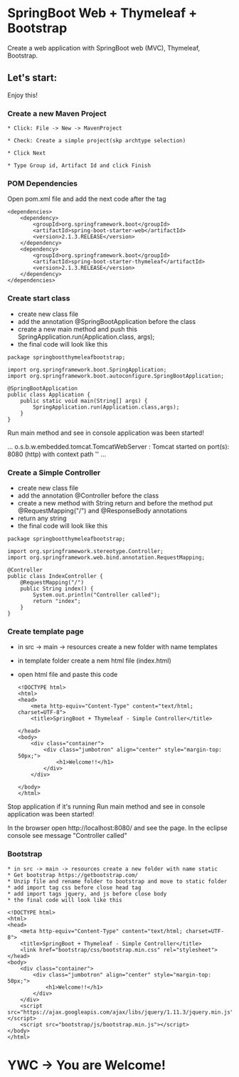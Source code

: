 # SpringBoot Web + Thymeleaf + Bootstrap

Create a web application with SpringBoot web (MVC), Thymeleaf, Bootstrap.

## Let's start:

Enjoy this!

### Create a new Maven Project

	* Click: File -> New -> MavenProject

	* Check: Create a simple project(skp archtype selection)

	* Click Next

	* Type Group id, Artifact Id and click Finish

### POM Dependencies

Open pom.xml file and add the next code after the </project> tag

```
<dependencies>  	
	<dependency>
	    <groupId>org.springframework.boot</groupId>
	    <artifactId>spring-boot-starter-web</artifactId>
	    <version>2.1.3.RELEASE</version>
	</dependency>
	<dependency>
	    <groupId>org.springframework.boot</groupId>
	    <artifactId>spring-boot-starter-thymeleaf</artifactId>
	    <version>2.1.3.RELEASE</version>
	</dependency>
</dependencies>
```

### Create start class
* create new class file 
* add the annotation @SpringBootApplication before the class
* create a new main method and push this SpringApplication.run(Application.class, args);
* the final code will look like this

```
package springbootthymeleafbootstrap;

import org.springframework.boot.SpringApplication;
import org.springframework.boot.autoconfigure.SpringBootApplication;

@SpringBootApplication
public class Application {
	public static void main(String[] args) {
		SpringApplication.run(Application.class,args);
	}
}
```

Run main method and see in console application was been started!

...
  o.s.b.w.embedded.tomcat.TomcatWebServer  : Tomcat started on port(s): 8080 (http) with context path ''
...

### Create a Simple Controller
* create new class file 
* add the annotation @Controller before the class
* create a new method with String return and before the method put @RequestMapping("/") and @ResponseBody annotations
* return any string
* the final code will look like this

```
package springbootthymeleafbootstrap;

import org.springframework.stereotype.Controller;
import org.springframework.web.bind.annotation.RequestMapping;

@Controller
public class IndexController {
	@RequestMapping("/")
	public String index() {
		System.out.println("Controller called");
		return "index";
	}
}
```

### Create template page
 * in src -> main -> resources create a new folder with name templates
 * in template folder create a nem html file (index.html)
 * open html file and paste this code
 
	```
	<!DOCTYPE html>
	<html>
	<head>
	    <meta http-equiv="Content-Type" content="text/html; charset=UTF-8">
	    <title>SpringBoot + Thymeleaf - Simple Controller</title>
	    
	</head>
	<body>
	    <div class="container">
	        <div class="jumbotron" align="center" style="margin-top: 50px;">
	            <h1>Welcome!!</h1>            
	        </div>
	    </div>
	    
	</body>
	</html>
	```

Stop application if it's running
Run main method and see in console application was been started!

In the browser open http://localhost:8080/ and see the page.
In the eclipse console see message "Controller called"

### Bootstrap
	* in src -> main -> resources create a new folder with name static
	* Get bootstrap https://getbootstrap.com/
	* Unzip file and rename folder to bootstrap and move to static folder
	* add import tag css before close head tag
	* add import tags jquery, and js before close body
	* the final code will look like this

```
<!DOCTYPE html>
<html>
<head>
    <meta http-equiv="Content-Type" content="text/html; charset=UTF-8">
    <title>SpringBoot + Thymeleaf - Simple Controller</title>
    <link href="bootstrap/css/bootstrap.min.css" rel="stylesheet">
</head>
<body>
    <div class="container">
        <div class="jumbotron" align="center" style="margin-top: 50px;">
            <h1>Welcome!!</h1>            
        </div>
    </div>
    <script src="https://ajax.googleapis.com/ajax/libs/jquery/1.11.3/jquery.min.js"></script>
    <script src="bootstrap/js/bootstrap.min.js"></script>
</body>
</html>
```
	
# YWC -> You are Welcome!
